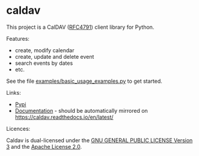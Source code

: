 # caldav

This project is a CalDAV ([RFC4791](http://www.ietf.org/rfc/rfc4791.txt)) client library for Python.

Features:

 * create, modify calendar
 * create, update and delete event
 * search events by dates
 * etc.

See the file [examples/basic_usage_examples.py](examples/basic_usage_examples.py) to get started.

Links:

 * [Pypi](https://pypi.org/projects/caldav)
 * [Documentation](docs/source/index.rst) - should be automatically mirrored on https://caldav.readthedocs.io/en/latest/

Licences:

Caldav is dual-licensed under the [GNU GENERAL PUBLIC LICENSE Version 3](COPYING.GPL) and the [Apache License 2.0](COPYING.APACHE).